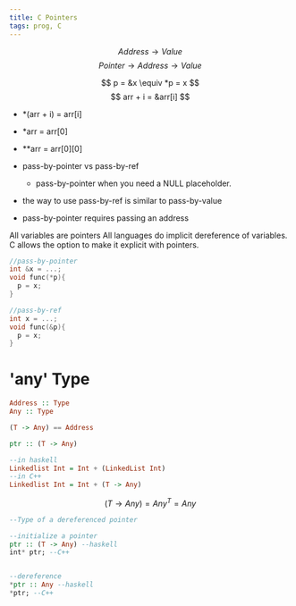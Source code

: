 ```yaml
---
title: C Pointers
tags: prog, C
---
```


$$ Address \rightarrow Value $$
$$ Pointer \rightarrow Address \rightarrow Value $$

$$ p = &x \equiv *p = x $$
$$ arr + i = &arr[i] $$

* *(arr + i) = arr[i]
* *arr = arr[0]
* **arr = arr[0][0]

* pass-by-pointer vs pass-by-ref
  * pass-by-pointer when you need a NULL placeholder.
* the way to use pass-by-ref is similar to pass-by-value  
* pass-by-pointer requires passing an address

All variables are pointers
All languages do implicit dereference of variables.
C allows the option to make it explicit with pointers.


```C
//pass-by-pointer
int &x = ...;
void func(*p){
  p = x;
}

//pass-by-ref
int x = ...;
void func(&p){
  p = x;
}
```


# 'any' Type



```hs
Address :: Type
Any :: Type

(T -> Any) == Address

ptr :: (T -> Any)

--in haskell
Linkedlist Int = Int + (LinkedList Int)
--in C++
Linkedlist Int = Int + (T -> Any)
```

$$(T \rightarrow Any) = Any^T = Any$$

```hs
--Type of a dereferenced pointer

--initialize a pointer
ptr :: (T -> Any) --haskell
int* ptr; --C++


--dereference
*ptr :: Any --haskell
*ptr; --C++
```
